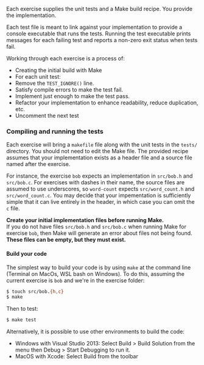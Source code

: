 Each exercise supplies the unit tests and a Make build recipe.
You provide the implementation.

Each test file is meant to link against your implementation to provide a console executable that runs the tests.
Running the test executable prints messages for each failing test and reports a non-zero exit status when tests fail.

Working through each exercise is a process of:
* Creating the initial build with Make
* For each unit test:
 * Remove the `TEST_IGNORE()` line.
 * Satisfy compile errors to make the test fail.
 * Implement just enough to make the test pass.
 * Refactor your implementation to enhance readability, reduce duplication, etc.
 * Uncomment the next test


### Compiling and running the tests

Each exercise will bring a `makefile` file along with the unit tests in the `tests/` directory.
You should not need to edit the Make file.
The provided recipe assumes that your implementation exists as a header file and a source file named after the exercise.

For instance, the exercise `bob` expects an implementation in `src/bob.h` and `src/bob.c`.
For exercises with dashes in their name, the source files are assumed to use underscores, so `word-count` expects `src/word_count.h` and `src/word_count.c`.
You may decide that your impementation is sufficiently simple that it can live entirely in the header, in which case you can omit the `c` file.

**Create your initial implementation files before running Make.**  
If you do not have files `src/bob.h` and `src/bob.c` when running Make for exercise `bob`, then Make will generate an error about files not being found.
**These files can be empty, but they must exist.**

#### Build your code

The simplest way to build your code is by using `make` at the command line (Terminal on MacOs, WSL bash on Windows).
To do this, assuming the current exercise is `bob` and we're in the exercise folder:

```bash
$ touch src/bob.{h,c}
$ make
```

Then to test:

```bash
$ make test
```

Alternatively, it is possible to use other environments to build the code:

* Windows with Visual Studio 2013: Select Build > Build Solution from the menu then Debug > Start Debugging to run it.
* MacOS with Xcode: Select Build from the toolbar

